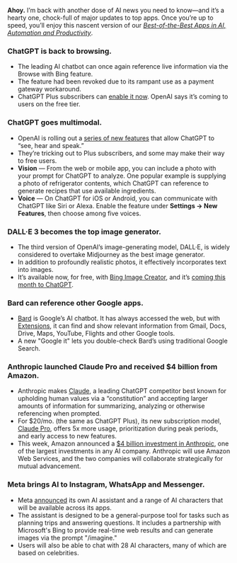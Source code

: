 
**Ahoy.** I’m back with another dose of AI news you need to know—and it’s a hearty one, chock-full of major updates to top apps. Once you’re up to speed, you’ll enjoy this nascent version of our _[Best-of-the-Best Apps in AI, Automation and Productivity](https://apps.thestreamline.ai/)_.

### ChatGPT is back to browsing.
- The leading AI chatbot can once again reference live information via the Browse with Bing feature.
- The feature had been revoked due to its rampant use as a payment gateway workaround.
- ChatGPT Plus subscribers can [enable it now](https://www.thestreamline.ai/insight/chatgpt-game-changer-browse-the-web-on-ios). OpenAI says it’s coming to users on the free tier.

### ChatGPT goes multimodal.
- OpenAI is rolling out a [series of new features](https://www.nytimes.com/2023/09/27/technology/new-chatgpt-can-see-hear.html) that allow ChatGPT to “see, hear and speak.” 
- They’re tricking out to Plus subscribers, and some may make their way to free users.
- **Vision** — From the web or mobile app, you can include a photo with your prompt for ChatGPT to analyze. One popular example is supplying a photo of refrigerator contents, which ChatGPT can reference to generate recipes that use available ingredients.
-  **Voice** — On ChatGPT for iOS or Android, you can communicate with ChatGPT like Siri or Alexa. Enable the feature under **Settings → New Features**, then choose among five voices.

### DALL·E 3 becomes the top image generator.
- The third version of OpenAI’s image-generating model, DALL·E, is widely considered to overtake Midjourney as the best image generator.
- In addition to profoundly realistic photos, it effectively incorporates text into images.
- It’s available now, for free, with [Bing Image Creator](https://www.bing.com/images/), and it’s [coming this month to ChatGPT](https://www.theverge.com/2023/9/20/23881241/openai-dalle-third-version-generative-ai).

### Bard can reference other Google apps.
- [Bard](https://bard.google.com) is Google’s AI chatbot. It has always accessed the web, but with [Extensions](https://blog.google/products/bard/google-bard-new-features-update-sept-2023/), it can find and show relevant information from Gmail, Docs, Drive, Maps, YouTube, Flights and other Google tools.
- A new "Google it" lets you double-check Bard’s using traditional Google Search.

### Anthropic launched Claude Pro and received $4 billion from Amazon.
- Anthropic makes [Claude](https://claude.ai/), a leading ChatGPT competitor best known for upholding human values via a “constitution” and accepting larger amounts of information for summarizing, analyzing or otherwise referencing when prompted.
- For $20/mo. (the same as ChatGPT Plus), its new subscription model, [Claude Pro](https://www.anthropic.com/index/claude-pro), offers 5x more usage, prioritization during peak periods, and early access to new features.
- This week, Amazon announced a [$4 billion investment in Anthropic](https://www.searchenginejournal.com/amazon-bets-big-on-ai-startup-anthropic-with-4-billion-investment/497156/), one of the largest investments in any AI company. Anthropic will use Amazon Web Services, and the two companies will collaborate strategically for mutual advancement.

### Meta brings AI to Instagram, WhatsApp and Messenger.
- Meta [announced](https://www.theverge.com/2023/9/27/23891128/meta-ai-assistant-characters-whatsapp-instagram-connect) its own AI assistant and a range of AI characters that will be available across its apps.
- The assistant is designed to be a general-purpose tool for tasks such as planning trips and answering questions. It includes a partnership with Microsoft's Bing to provide real-time web results and can generate images via the prompt "/imagine."
- Users will also be able to chat with 28 AI characters, many of which are based on celebrities.